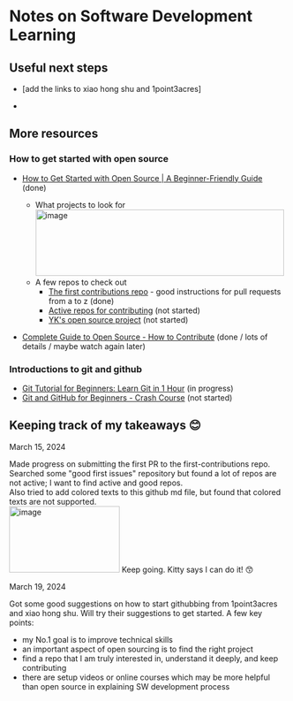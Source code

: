 # Notes on Software Development Learning

## Useful next steps

- [add the links to xiao hong shu and 1point3acres]

- 


## More resources

### How to get started with open source
- [How to Get Started with Open Source | A Beginner-Friendly Guide](https://www.youtube.com/watch?v=MkaIrwOlP6Y) (done)
  - What projects to look for  
    <img src="https://github.com/jennie-jd/learning-notes/assets/52141333/f75c7b4c-2900-4b57-aeb6-235638c62c22" width="450" height="120" alt="image">
  - A few repos to check out
    - [The first contributions repo](https://github.com/firstcontributions/first-contributions) - good instructions for pull requests from a to z (done)
    - [Active repos for contributing](https://github.com/csdojo-defaang/active-repos-for-contributing) (not started)
    - [YK's open source project](https://github.com/ykdojo/defaang) (not started)

- [Complete Guide to Open Source - How to Contribute](https://www.youtube.com/watch?v=yzeVMecydCE) (done / lots of details / maybe watch again later)

### Introductions to git and github
- [Git Tutorial for Beginners: Learn Git in 1 Hour](https://www.youtube.com/watch?v=8JJ101D3knE) (in progress)
- [Git and GitHub for Beginners - Crash Course](https://www.youtube.com/watch?v=RGOj5yH7evk) (not started)

## Keeping track of my takeaways 😊

March 15, 2024

Made progress on submitting the first PR to the first-contributions repo.  
Searched some "good first issues" repository but found a lot of repos are not active; I want to find active and good repos.  
Also tried to add colored texts to this github md file, but found that colored texts are not supported.  
<img src="https://github.com/jennie-jd/learning-notes/assets/52141333/e9658c69-cc92-41d5-b342-a0c128ddb0a2" width="200" height="120" alt="image">
Keep going. Kitty says I can do it! 😙

March 19, 2024

Got some good suggestions on how to start githubbing from 1point3acres and xiao hong shu. Will try their suggestions to get started. A few key points:
- my No.1 goal is to improve technical skills
- an important aspect of open sourcing is to find the right project
- find a repo that I am truly interested in, understand it deeply, and keep contributing
- there are setup videos or online courses which may be more helpful than open source in explaining SW development process
